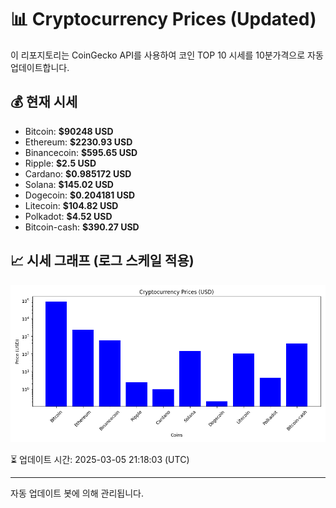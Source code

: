 
# 📊 Cryptocurrency Prices (Updated)

이 리포지토리는 CoinGecko API를 사용하여 코인 TOP 10 시세를 10분가격으로 자동 업데이트합니다.

## 💰 현재 시세
- Bitcoin: **$90248 USD**
- Ethereum: **$2230.93 USD**
- Binancecoin: **$595.65 USD**
- Ripple: **$2.5 USD**
- Cardano: **$0.985172 USD**
- Solana: **$145.02 USD**
- Dogecoin: **$0.204181 USD**
- Litecoin: **$104.82 USD**
- Polkadot: **$4.52 USD**
- Bitcoin-cash: **$390.27 USD**

## 📈 시세 그래프 (로그 스케일 적용)
![Crypto Prices](crypto_prices.png)

⏳ 업데이트 시간: 2025-03-05 21:18:03 (UTC)

---
자동 업데이트 봇에 의해 관리됩니다.
